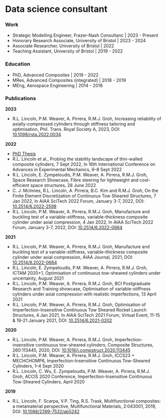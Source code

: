 # Data science consultant

### Work

- Strategic Modelling Engineer, Frazer-Nash Consultanc | 2023 - Present
- Honorary Research Associate, University of Bristol | 2023 - 2024
- Associate Researcher, University of Bristol | 2022
- Teaching Assistant, University of Bristol | 2019 - 2022

### Education

- PhD, Advanced Composites | 2019 - 2022
- MRes, Advanced Composites (integrated) | 2018 - 2019
- MEng, Aerospace Engineering | 2014 - 2018

### Publications

**2023**
-	R.L. Lincoln, P.M. Weaver, A. Pirrera, R.M.J. Groh, Increasing reliability of axially-compressed cylinders through stiffness tailoring and optimisation, Phil. Trans. Royal Society A, 2023, DOI: [10.1098/rsta.2022.0034](https://doi.org/10.1098/rsta.2022.0034)

**2022**
- [PhD Thesis](https://research-information.bris.ac.uk/ws/portalfiles/portal/366373044/Reece_Lincoln_PhD_Corrections_Added.pdf)
-	R.L. Lincoln et al., Probing the stability landscape of thin-walled composite cylinders, 7 Sept 2022, In 16th International Conference on Advances in Experimental Mechanics, 6–8 Sept 2022
-	R.L. Lincoln, E. Zympeloudis, P.M. Weaver, A. Pirrera, R.M.J. Groh, Space Research Showcase, Fibre steering for lightweight and cost-efficient space structures, 28 June 2022 
-	C. J. McInnes, R.L. Lincoln, A. Pirrera, B.C. Kim and R.M.J. Groh, On the Finite Element Discretization of Continuous Tow Sheared Structures, 7 Jan 2022, In AIAA SciTech 2022 Forum, January 3-7, 2022, DOI: [10.2514/6.2022-2598](https://doi.org/10.2514/6.2022-2598)
-	R.L. Lincoln, P.M. Weaver, A. Pirrera, R.M.J. Groh, Manufacture and buckling test of a variable-stiffness, variable-thickness composite cylinder under axial compression, 4  Jan 2022, In AIAA SciTech 2022 Forum, January 3-7, 2022, DOI: [10.2514/6.2022-0664](https://doi.org/10.2514/6.2022-0664)

**2021**
-	R.L. Lincoln, P.M. Weaver, A. Pirrera, R.M.J. Groh, Manufacture and buckling test of a variable-stiffness, variable-thickness composite cylinder under axial compression, AIAA Journal, 2021, DOI: [10.2514/6.2022-0664](https://doi.org/10.2514/6.2022-0664)
-	R.L. Lincoln, E. Zympeloudis, P.M. Weaver, A. Pirrera, R.M.J. Groh, ICTAM 2020+1, Optimisation of continuous tow-sheared cylinders under uncertainty, August 2021
-	R.L. Lincoln, P.M. Weaver, A. Pirrera, R.M.J. Groh, BCI Postgraduate Research and Training showcase, Optimisation of variable-stiffness cylinders under axial compression with realistic imperfections, 13 April 2021 
-	R.L. Lincoln, P.M. Weaver, A. Pirrera, R.M.J. Groh, Optimisation of Imperfection-Insensitive Continuous Tow Sheared Rocket Launch Structures, 4 Jan 2021, In AIAA SciTech 2021 Forum, Virtual Event, 11-15 & 19-21 January 2021, DOI: [10.2514/6.2021-0202](https://doi.org/10.2514/6.2021-0202)

**2020**
- R.L. Lincoln, P.M. Weaver, A. Pirrera, R.M.J. Groh, Imperfection-insensitive continuous tow-sheared cylinders, Composite Structures, 260:113445, 2020, DOI: [10.1016/j.compstruct.2020.113445](https://doi.org/10.1016/j.compstruct.2020.113445)
-	R.L. Lincoln, P.M. Weaver, A. Pirrera, R.M.J. Groh, ICCS23 + MECHCHOMP6, Imperfection-Insensitive Continuous Tow-Sheared Cylinders, 1–4 Sept 2020 
-	R.L. Lincoln, C. Wu, E. Zympeloudis, P.M. Weaver, A. Pirrera, R.M.J. Groh, ACCIS 2020 Conference, Imperfection-Insensitive Continuous Tow-Sheared Cylinders, April 2020

**2019**
-	R.L. Lincoln, F. Scarpa, V.P. Ting, R.S. Trask, Multifunctional composites: a metamaterial perspective, Multifunctional Materials, 2:043001, 2019, DOI: [10.1088/2399-7532/ab5242](https://doi.org/10.1088/2399-7532/ab5242)

[comment]: # (### Personal projects)



